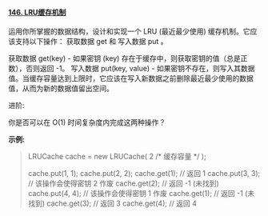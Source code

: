 #### [146. LRU缓存机制](https://leetcode-cn.com/problems/lru-cache/)

运用你所掌握的数据结构，设计和实现一个  LRU (最近最少使用) 缓存机制。它应该支持以下操作： 获取数据 get 和 写入数据 put 。

获取数据 get(key) - 如果密钥 (key) 存在于缓存中，则获取密钥的值（总是正数），否则返回 -1。
写入数据 put(key, value) - 如果密钥不存在，则写入其数据值。当缓存容量达到上限时，它应该在写入新数据之前删除最近最少使用的数据值，从而为新的数据值留出空间。

进阶:

你是否可以在 O(1) 时间复杂度内完成这两种操作？

**示例:**

> LRUCache cache = new LRUCache( 2 /* 缓存容量 */ );
>
> cache.put(1, 1);
> cache.put(2, 2);
> cache.get(1);       // 返回  1
> cache.put(3, 3);    // 该操作会使得密钥 2 作废
> cache.get(2);       // 返回 -1 (未找到)
> cache.put(4, 4);    // 该操作会使得密钥 1 作废
> cache.get(1);       // 返回 -1 (未找到)
> cache.get(3);       // 返回  3
> cache.get(4);       // 返回  4
